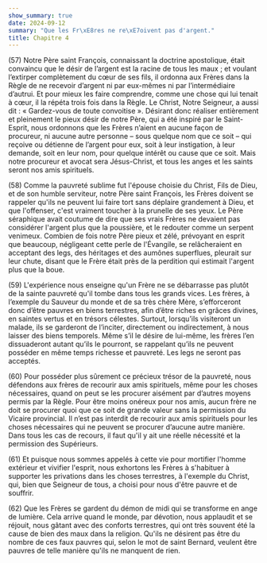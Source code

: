 ```yaml
---
show_summary: true
date: 2024-09-12
summary: "Que les Fr\xE8res ne re\xE7oivent pas d'argent."
title: Chapitre 4
---
```




(57) Notre Père saint François, connaissant la doctrine apostolique, était convaincu que le désir de l’argent est la racine de tous les maux ; et voulant l’extirper complètement du cœur de ses fils, il ordonna aux Frères dans la Règle de ne recevoir d’argent ni par eux-mêmes ni par l’intermédiaire d’autrui. Et pour mieux les faire comprendre, comme une chose qui lui tenait à cœur, il la répéta trois fois dans la Règle. Le Christ, Notre Seigneur, a aussi dit : « Gardez-vous de toute convoitise ». Désirant donc réaliser entièrement et pleinement le pieux désir de notre Père, qui a été inspiré par le Saint-Esprit, nous ordonnons que les Frères n’aient en aucune façon de procureur, ni aucune autre personne – sous quelque nom que ce soit – qui reçoive ou détienne de l’argent pour eux, soit à leur instigation, à leur demande, soit en leur nom, pour quelque intérêt ou cause que ce soit. Mais notre procureur et avocat sera Jésus-Christ, et tous les anges et les saints seront nos amis spirituels.

 (58) Comme la pauvreté sublime fut l'épouse choisie du Christ, Fils de Dieu, et de son humble serviteur, notre Père saint François, les Frères doivent se rappeler qu'ils ne peuvent lui faire tort sans déplaire grandement à Dieu, et que l'offenser, c'est vraiment toucher à la prunelle de ses yeux. Le Père séraphique avait coutume de dire que ses vrais Frères ne devaient pas considérer l'argent plus que la poussière, et le redouter comme un serpent venimeux. Combien de fois notre Père pieux et zélé, prévoyant en esprit que beaucoup, négligeant cette perle de l'Évangile, se relâcheraient en acceptant des legs, des héritages et des aumônes superflues, pleurait sur leur chute, disant que le Frère était près de la perdition qui estimait l'argent plus que la boue. 

(59) L'expérience nous enseigne qu'un Frère ne se débarrasse pas plutôt de la sainte pauvreté qu'il tombe dans tous les grands vices.  Les frères, à l’exemple du Sauveur du monde et de sa très chère Mère, s’efforceront donc d’être pauvres en biens terrestres, afin d’être riches en grâces divines, en saintes vertus et en trésors célestes. Surtout, lorsqu’ils visiteront un malade, ils se garderont de l’inciter, directement ou indirectement, à nous laisser des biens temporels. Même s’il le désire de lui-même, les frères l’en dissuaderont autant qu’ils le pourront, se rappelant qu’ils ne peuvent posséder en même temps richesse et pauvreté. Les legs ne seront pas acceptés.

(60) Pour posséder plus sûrement ce précieux trésor de la pauvreté, nous défendons aux frères de recourir aux amis spirituels, même pour les choses nécessaires, quand on peut se les procurer aisément par d’autres moyens permis par la Règle. Pour être moins onéreux pour nos amis, aucun frère ne doit se procurer quoi que ce soit de grande valeur sans la permission du Vicaire provincial. Il n’est pas interdit de recourir aux amis spirituels pour les choses nécessaires qui ne peuvent se procurer d’aucune autre manière.  Dans tous les cas de recours, il faut qu'il y ait une réelle nécessité et la permission des Supérieurs.

(61) Et puisque nous sommes appelés à cette vie pour mortifier l'homme extérieur et vivifier l'esprit, nous exhortons les Frères à s'habituer à supporter les privations dans les choses terrestres, à l'exemple du Christ, qui, bien que Seigneur de tous, a choisi pour nous d'être pauvre et de souffrir.

(62) Que les Frères se gardent du démon de midi qui se transforme en ange de lumière. Cela arrive quand le monde, par dévotion, nous applaudit et se réjouit, nous gâtant avec des conforts terrestres, qui ont très souvent été la cause de bien des maux dans la religion. Qu'ils ne désirent pas être du nombre de ces faux pauvres qui, selon le mot de saint Bernard, veulent être pauvres de telle manière qu'ils ne manquent de rien.
